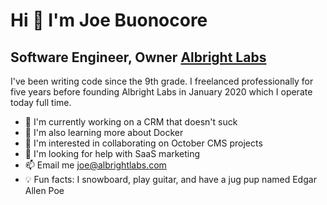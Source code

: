 Hi 👋 I'm Joe Buonocore
==============================
Software Engineer, Owner [Albright Labs](https://albrightlabs.com)
------------------------------------------
I've been writing code since the 9th grade. 
I freelanced professionally for five years before founding Albright Labs in January 2020 which I operate today full time.
- 🚀 I'm currently working on a CRM that doesn't suck
- 🌱 I'm also learning more about Docker
- 🤝 I'm interested in collaborating on October CMS projects
- 🤔 I'm looking for help with SaaS marketing
- 📫 Email me [joe@albrightlabs.com](mailto:joe@albrightlabs.com)
- 💡 Fun facts: I snowboard, play guitar, and have a jug pup named Edgar Allen Poe
